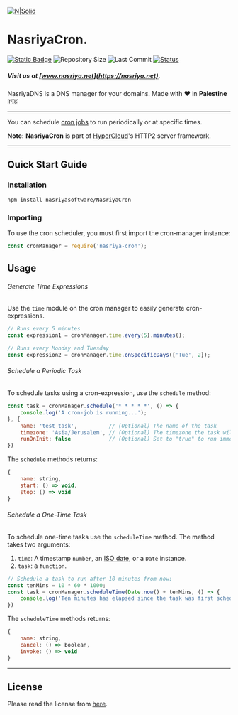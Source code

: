 [![N|Solid](https://static.wixstatic.com/media/72ffe6_da8d2142d49c42b29c96ba80c8a91a6c~mv2.png)](https://nasriya.net)
# NasriyaCron.
[![Static Badge](https://img.shields.io/badge/license-Free_(Restricted)-blue)](https://github.com/nasriyasoftware/NasriyaCron?tab=License-1-ov-file) ![Repository Size](https://img.shields.io/github/repo-size/nasriyasoftware/NasriyaCron.svg) ![Last Commit](https://img.shields.io/github/last-commit/nasriyasoftware/NasriyaCron.svg) [![Status](https://img.shields.io/badge/Status-Stable-green.svg)](link-to-your-status-page)
##### Visit us at [www.nasriya.net](https://nasriya.net).

NasriyaDNS is a DNS manager for your domains.
Made with ❤️ in **Palestine** 🇵🇸
___
You can schedule [cron jobs](https://en.wikipedia.org/wiki/Cron) to run periodically or at specific times.

**Note:** **NasriyaCron** is part of [HyperCloud](https://github.com/nasriyasoftware/HyperCloud)'s HTTP2 server framework. 
___
## Quick Start Guide


### Installation
```shellscript
npm install nasriyasoftware/NasriyaCron
```

### Importing
To use the cron scheduler, you must first import the cron-manager instance:
```js
const cronManager = require('nasriya-cron');
```

## Usage
###### Generate Time Expressions
Use the `time` module on the cron manager to easily generate cron-expressions.

```js
// Runs every 5 minutes
const expression1 = cronManager.time.every(5).minutes();

// Runs every Monday and Tuesday
const expression2 = cronManager.time.onSpecificDays(['Tue', 2]);
```

###### Schedule a Periodic Task
To schedule tasks using a cron-expression, use the `schedule` method:

```js
const task = cronManager.schedule('* * * * *', () => {
    console.log('A cron-job is running...');
}, {
    name: 'test_task',          // (Optional) The name of the task
    timezone: 'Asia/Jerusalem', // (Optional) The timezone the task will run at
    runOnInit: false            // (Optional) Set to "true" to run immediately
})
```

The `schedule` methods returns:
```js
{
    name: string,
    start: () => void,
    stop: () => void
}
```

###### Schedule a One-Time Task
To schedule one-time tasks use the `scheduleTime` method. The method takes two arguments:
1. `time`: A timestamp `number`, an [ISO date](https://developer.mozilla.org/en-US/docs/Web/JavaScript/Reference/Global_Objects/Date/toISOString), or a `Date` instance.
2. `task`: a `function`.
```js
// Schedule a task to run after 10 minutes from now:
const tenMins = 10 * 60 * 1000;
const task = cronManager.scheduleTime(Date.now() + tenMins, () => {
    console.log('Ten minutes has elapsed since the task was first scheduled')
})
```

The `scheduleTime` methods returns:
```js
{
    name: string,
    cancel: () => boolean,
    invoke: () => void
}
```
___
## License
Please read the license from [here](https://github.com/nasriyasoftware/NasriyaCron?tab=License-1-ov-file).